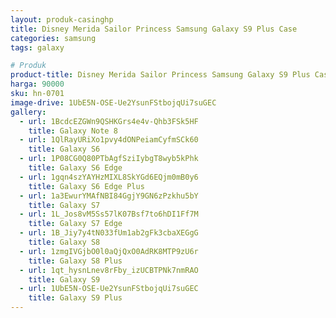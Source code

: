 ```yaml
---
layout: produk-casinghp
title: Disney Merida Sailor Princess Samsung Galaxy S9 Plus Case
categories: samsung
tags: galaxy

# Produk
product-title: Disney Merida Sailor Princess Samsung Galaxy S9 Plus Case
harga: 90000
sku: hn-0701
image-drive: 1UbE5N-OSE-Ue2YsunFStbojqUi7suGEC
gallery:
  - url: 1BcdcEZGWn9QSHKGrs4e4v-Qhb3FSk5HF
    title: Galaxy Note 8
  - url: 1QlRayURiXo1pvy4dONPeiamCyfmSCk60
    title: Galaxy S6
  - url: 1P08CG0Q80PTbAgfSziIybgT8wyb5kPhk
    title: Galaxy S6 Edge
  - url: 1gqn4szYAYHzMIXL8SkYGd6EQjm0mB0y6
    title: Galaxy S6 Edge Plus
  - url: 1a3EwurYMAfNBI84GgjY9GN6zPzkhu5bY
    title: Galaxy S7
  - url: 1L_Jos8vM5Ss57lK07Bsf7to6hDI1Ff7M
    title: Galaxy S7 Edge
  - url: 1B_Jiy7y4tN033fUm1ab2gFk3cbaXEGgG
    title: Galaxy S8
  - url: 1zmgIVGjbO0l0aQjQxO0AdRK8MTP9zU6r
    title: Galaxy S8 Plus
  - url: 1qt_hysnLnev8rFby_izUCBTPNk7nmRAO
    title: Galaxy S9
  - url: 1UbE5N-OSE-Ue2YsunFStbojqUi7suGEC
    title: Galaxy S9 Plus
---
```

